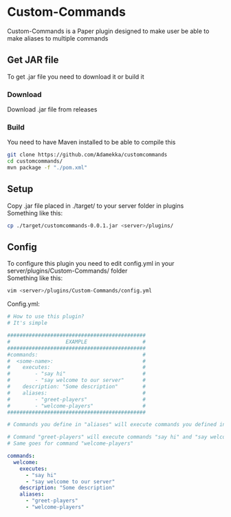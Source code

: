 # Custom-Commands

Custom-Commands is a Paper plugin designed to make user be able to make aliases to multiple commands

## Get JAR file

To get .jar file you need to download it or build it

### Download

Download .jar file from releases

### Build

You need to have Maven installed to be able to compile this

```sh
git clone https://github.com/Adamekka/customcommands
cd customcommands/
mvn package -f "./pom.xml"
```

## Setup

Copy .jar file placed in ./target/ to your server folder in plugins  
Something like this:

```sh
cp ./target/customcommands-0.0.1.jar <server>/plugins/
```

## Config

To configure this plugin you need to edit config.yml in your server/plugins/Custom-Commands/ folder  
Something like this:

```sh
vim <server>/plugins/Custom-Commands/config.yml
```

Config.yml:

```yml
# How to use this plugin?
# It's simple

#############################################
#                  EXAMPLE                  #
#############################################
#commands:                                  #
#  <some-name>:                             #
#    executes:                              #
#        - "say hi"                         #
#        - "say welcome to our server"      #
#    description: "Some description"        #
#    aliases:                               #
#        - "greet-players"                  #
#        - "welcome-players"                #
#############################################

# Commands you define in "aliases" will execute commands you defined in "executes"

# Command "greet-players" will execute commands "say hi" and "say welcome to our server"
# Same goes for command "welcome-players"

commands:
  welcome:
    executes:
      - "say hi"
      - "say welcome to our server"
    description: "Some description"
    aliases:
      - "greet-players"
      - "welcome-players"
```

